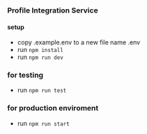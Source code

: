 ### Profile Integration Service

#### setup
* copy .example.env to a new file name .env
* run ```npm install```
* run ```npm run dev```

### for testing
* run ```npm run test ```

### for production enviroment 
* run ```npm run start```

